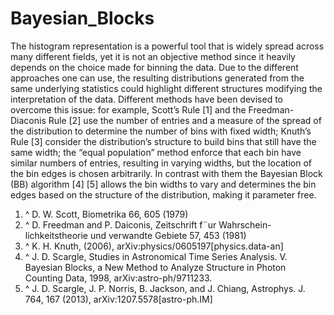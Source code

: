 # Bayesian_Blocks
The histogram representation is a powerful tool that is widely spread across many different fields, yet it is not an objective method since it heavily depends on the choice made for binning the data. Due to the different approaches one can use, the resulting distributions generated from the same underlying statistics could highlight different structures modifying the interpretation of the data. Different methods have been devised to overcome this issue: for example, Scott’s Rule [1] and the Freedman-Diaconis Rule [2] use the number of entries and a measure of the spread of the distribution to determine the number of bins with fixed width; Knuth’s Rule [3] consider the distribution’s structure to build bins that still have the same width; the “equal population” method enforce that each bin have similar numbers of entries, resulting in varying widths, but the location of the bin edges is chosen arbitrarily.
In contrast with them the Bayesian Block (BB) algorithm [4] [5] allows the bin widths to vary and determines the bin edges based on the structure of the distribution, making it parameter free.

1. ^ D. W. Scott, Biometrika 66, 605 (1979)
2. ^ D. Freedman and P. Daiconis, Zeitschrift f¨ur Wahrschein-lichkeitstheorie und verwandte Gebiete 57, 453 (1981)
3. ^ K. H. Knuth, (2006), arXiv:physics/0605197[physics.data-an]
4. ^ J. D. Scargle, Studies in Astronomical Time Series Analysis. V. Bayesian Blocks, a New Method to Analyze Structure in Photon Counting Data, 1998, arXiv:astro-ph/9711233.
5. ^ J. D. Scargle, J. P. Norris, B. Jackson, and J. Chiang, Astrophys. J. 764, 167 (2013), arXiv:1207.5578[astro-ph.IM]
